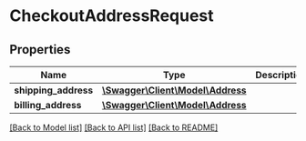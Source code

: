 # CheckoutAddressRequest

## Properties
Name | Type | Description | Notes
------------ | ------------- | ------------- | -------------
**shipping_address** | [**\Swagger\Client\Model\Address**](Address.md) |  | 
**billing_address** | [**\Swagger\Client\Model\Address**](Address.md) |  | [optional] 

[[Back to Model list]](../README.md#documentation-for-models) [[Back to API list]](../README.md#documentation-for-api-endpoints) [[Back to README]](../README.md)



